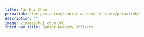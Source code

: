 ```yaml
---
title: Tan Hui Chun
permalink: /the-pesta-team/senior-academy-officers/permalink/
description: ""
image: /images/hui chun.JPG
third_nav_title: Senior Academy Officers
---
```

